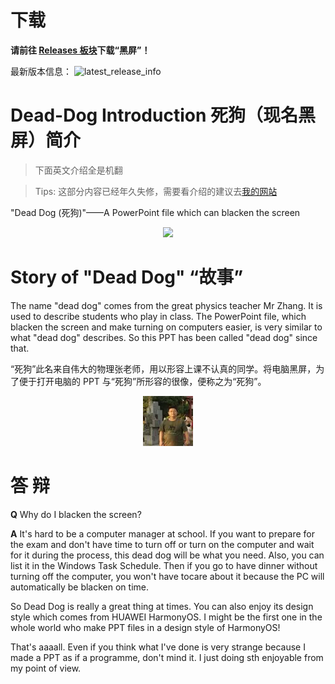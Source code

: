 # 下载

**请前往 [Releases 板块](https://github.com/Nick-DL/Dead-Dog/releases)下载“黑屏”！**

最新版本信息：
![latest_release_info](https://img.shields.io/github/v/release/Nick-DL/Dead-dog)

# Dead-Dog Introduction 死狗（现名黑屏）简介

> 下面英文介绍全是机翻

> Tips: 这部分内容已经年久失修，需要看介绍的建议去[我的网站](https://nick-dl.github.io/dead-dog/)

"Dead Dog (死狗)"——A PowerPoint file which can blacken the screen

<p align="center"> 
         <img src="https://user-images.githubusercontent.com/106737278/209271320-6647d478-8c97-4aef-a85f-fa111fcbfdc7.png"/> 
 </p>

# Story of "Dead Dog" “故事”

 The name "dead dog" comes from the great physics teacher Mr Zhang. It is used to describe students who play in class. The PowerPoint file, which blacken the screen and make turning on computers easier, is very similar to what "dead dog" describes. So this PPT has been called "dead dog" since that.
 
 “死狗”此名来自伟大的物理张老师，用以形容上课不认真的同学。将电脑黑屏，为了便于打开电脑的 PPT 与“死狗”所形容的很像，便称之为“死狗”。

<p align="center"> 
         <img src="https://raw.githubusercontent.com/Nick-DL/Dead-Dog/main/Notepad_202212301156_10156.jpg"/> 
 </p>

# 答 辩

**Q** Why do I blacken the screen?

**A** It's hard to be a computer manager at school. If you want to prepare for the exam and don't have time to turn off or turn on the computer and wait for it during the process, this dead dog will be what you need. Also, you can list it in the Windows Task Schedule. Then if you go to have dinner without turning off the computer, you won't have tocare about it because the PC will automatically be blacken on time.

So Dead Dog is really a great thing at times. You can also enjoy its design style which comes from HUAWEI HarmonyOS. I might be the first one in the whole world who make PPT files in a design style of HarmonyOS!

That's aaaall. Even if you think what I've done is very strange because I made a PPT as if a programme, don't mind it. I just doing sth enjoyable from my point of view. 
